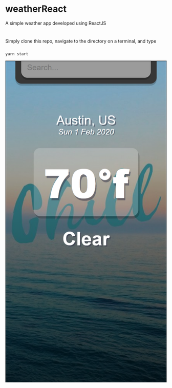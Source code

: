 # weatherReact
A simple weather app developed using ReactJS
#
Simply clone this repo, navigate to the directory on a terminal, and type  
###
    yarn start
![Alt text](weatherApp_1.png "Weather App")
